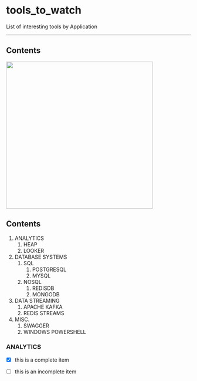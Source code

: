 # tools_to_watch
List of interesting tools by Application

-------------
Contents
-------------

<img src="https://octodex.github.com/images/privateinvestocat.jpg" width="400" height="400">

<h2>Contents</h2>

1. ANALYTICS
    1. HEAP
    2. LOOKER
2. DATABASE SYSTEMS
    1. SQL
        1. POSTGRESQL
        2. MYSQL
    2. NOSQL
        1. REDISDB
        2. MONGODB
3. DATA STREAMING
    1. APACHE KAFKA
    2. REDIS STREAMS
4. MISC.
    1. SWAGGER
    2. WINDOWS POWERSHELL

<h3>ANALYTICS</h3>

- [x] this is a complete item 
- [ ] this is an incomplete item

